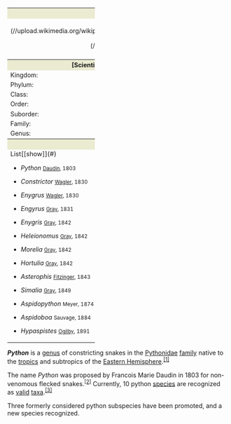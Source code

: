 <table class="infobox biota" style="text-align: left; width: 200px; font-size: 100%">

<tbody>

<tr>

<th colspan="2" style="text-align: center; background-color: rgb(235,235,210)">_Python_</th>

</tr>

<tr>

<td colspan="2" style="text-align: center">[![Python bivittatus.jpg](//upload.wikimedia.org/wikipedia/commons/thumb/e/e0/Python_bivittatus_%D1%82%D0%B8%D0%B3%D1%80%D0%BE%D0%B2%D1%8B%D0%B9_%D0%BF%D0%B8%D1%82%D0%BE%D0%BD.jpg/220px-Python_bivittatus_%D1%82%D0%B8%D0%B3%D1%80%D0%BE%D0%B2%D1%8B%D0%B9_%D0%BF%D0%B8%D1%82%D0%BE%D0%BD.jpg)](/wiki/File:Python_bivittatus_%D1%82%D0%B8%D0%B3%D1%80%D0%BE%D0%B2%D1%8B%D0%B9_%D0%BF%D0%B8%D1%82%D0%BE%D0%BD.jpg)</td>

</tr>

<tr>

<td colspan="2" style="text-align: center; font-size: 88%">[Burmese python](/wiki/Burmese_python "Burmese python") (_Python bivittatus_)</td>

</tr>

<tr>

<th colspan="2" style="min-width:15em; text-align: center; background-color: rgb(235,235,210)">[Scientific classification](/wiki/Taxonomy_(biology) "Taxonomy (biology)") <span class="plainlinks" style="font-size:smaller; float:right; padding-right:0.4em; margin-left:-3em;">[![e](//upload.wikimedia.org/wikipedia/commons/7/74/Red_Pencil_Icon.png)](/wiki/Template:Taxonomy/Python "e")</span></th>

</tr>

<tr>

<td>Kingdom:</td>

<td>[Animalia](/wiki/Animal "Animal")</td>

</tr>

<tr>

<td>Phylum:</td>

<td>[Chordata](/wiki/Chordate "Chordate")</td>

</tr>

<tr>

<td>Class:</td>

<td>[Reptilia](/wiki/Reptile "Reptile")</td>

</tr>

<tr>

<td>Order:</td>

<td>[Squamata](/wiki/Squamata "Squamata")</td>

</tr>

<tr>

<td>Suborder:</td>

<td>[Serpentes](/wiki/Snake "Snake")</td>

</tr>

<tr>

<td>Family:</td>

<td>[Pythonidae](/wiki/Pythonidae "Pythonidae")</td>

</tr>

<tr>

<td>Genus:</td>

</tr>

<tr>

<th colspan="2" style="text-align: center; background-color: rgb(235,235,210)">[Synonyms](/wiki/Synonym_(taxonomy) "Synonym (taxonomy)")</th>

</tr>

<tr>

<td colspan="2" style="text-align: left">

<div class="NavFrame collapsed" style="border:none; padding:0;" id="NavFrame1">

<div class="NavHead" style="font-size: 105%; background: transparent; text-align: left;">List[[show]](#)</div>

*   _Python_ <small>[Daudin](/wiki/Daudin "Daudin"), 1803</small>
*   _Constrictor_ <small>[Wagler](/wiki/Johann_Georg_Wagler "Johann Georg Wagler"), 1830</small>
*   _Enygrus_ <small>[Wagler](/wiki/Johann_Georg_Wagler "Johann Georg Wagler"), 1830</small>
*   _Engyrus_ <small>[Gray](/wiki/John_Edward_Gray "John Edward Gray"), 1831</small>
*   _Enygris_ <small>[Gray](/wiki/John_Edward_Gray "John Edward Gray"), 1842</small>
*   _Heleionomus_ <small>[Gray](/wiki/John_Edward_Gray "John Edward Gray"), 1842</small>
*   _Morelia_ <small>[Gray](/wiki/John_Edward_Gray "John Edward Gray"), 1842</small>
*   _Hortulia_ <small>[Gray](/wiki/John_Edward_Gray "John Edward Gray"), 1842</small>
*   _Asterophis_ <small>[Fitzinger](/wiki/Fitzinger "Fitzinger"), 1843</small>
*   _Simalia_ <small>[Gray](/wiki/John_Edward_Gray "John Edward Gray"), 1849</small>
*   _Aspidopython_ <small>Meyer, 1874</small>
*   _Aspidoboa_ <small>Sauvage, 1884</small>
*   _Hypaspistes_ <small>[Ogilby](/wiki/James_Douglas_Ogilby "James Douglas Ogilby"), 1891</small>

</div>

</td>

</tr>

</tbody>

</table>

_**Python**_ is a [genus](/wiki/Genus "Genus") of constricting snakes in the [Pythonidae](/wiki/Pythonidae "Pythonidae") [family](/wiki/Family_(biology) "Family (biology)") native to the [tropics](/wiki/Tropics "Tropics") and subtropics of the [Eastern Hemisphere](/wiki/Eastern_Hemisphere "Eastern Hemisphere").<sup id="cite_ref-McD99_1-0" class="reference">[[1]](#cite_note-McD99-1)</sup>

The name _Python_ was proposed by Francois Marie Daudin in 1803 for non-venomous flecked snakes.<sup id="cite_ref-Daudin_2-0" class="reference">[[2]](#cite_note-Daudin-2)</sup> Currently, 10 python [species](/wiki/Species "Species") are recognized as [valid](/wiki/Valid_name_(zoology) "Valid name (zoology)") [taxa](/wiki/Taxa "Taxa").<sup id="cite_ref-3" class="reference">[[3]](#cite_note-3)</sup>

Three formerly considered python subspecies have been promoted, and a new species recognized.